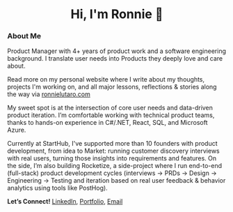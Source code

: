 <h1 align="center">Hi, I'm Ronnie 👋</h1>

### About Me

Product Manager with 4+ years of product work and a software engineering background. I translate user needs into Products they deeply love and care about. 

Read more on my personal website where I write about my thoughts, projects I'm working on, and all major lessons, reflections & stories along the way via [ronnielutaro.com](ronnielutaro.com)

My sweet spot is at the intersection of core user needs and data-driven product iteration. I’m comfortable working with technical product teams, thanks to hands-on experience in C#/.NET, React, SQL, and Microsoft Azure.

Currently at StartHub, I've supported more than 10 founders with product development, from idea to Market: running customer discovery interviews with real users, turning those insights into requirements and features. On the side, I’m also building Rocketize, a side-project where I run end-to-end (full-stack) product development cycles (interviews → PRDs → Design → Engineering → Testing and iteration based on real user feedback & behavior analytics using tools like PostHog).

**Let’s Connect!** [LinkedIn](https://www.linkedin.com/in/ronnie-lutaro-b73240aa/), [Portfolio](https://ronnielutaro.com), [Email](mailto:r.lutaro@rocketizetech.com)
